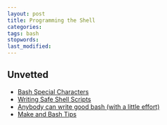 ```yaml
---
layout: post
title: Programming the Shell
categories:
tags: bash
stopwords:
last_modified:
---
```


## Unvetted

* [Bash Special Characters](http://mywiki.wooledge.org/BashGuide/SpecialCharacters)
* [Writing Safe Shell Scripts](https://sipb.mit.edu/doc/safe-shell/)
* [Anybody can write good bash (with a little effort)](https://blog.yossarian.net/2020/01/23/Anybody-can-write-good-bash-with-a-little-effort)
* [Make and Bash Tips](https://github.com/Teradata/stampede/wiki/Make-and-Bash-Tips)
